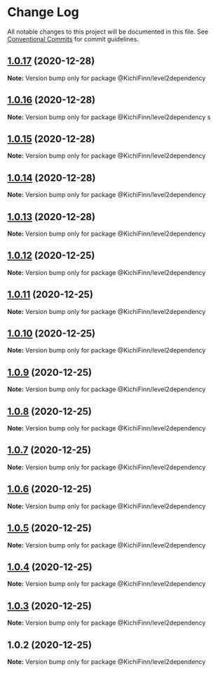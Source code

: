 # Change Log

All notable changes to this project will be documented in this file.
See [Conventional Commits](https://conventionalcommits.org) for commit guidelines.

## [1.0.17](https://github.com/KichiFinn/check-lerna-publish/compare/@KichiFinn/level2dependency@1.0.16...@KichiFinn/level2dependency@1.0.17) (2020-12-28)

**Note:** Version bump only for package @KichiFinn/level2dependency





## [1.0.16](https://github.com/KichiFinn/check-lerna-publish/compare/@KichiFinn/level2dependency@1.0.15...@KichiFinn/level2dependency@1.0.16) (2020-12-28)

**Note:** Version bump only for package @KichiFinn/level2dependency s





## [1.0.15](https://github.com/KichiFinn/check-lerna-publish/compare/@KichiFinn/level2dependency@1.0.14...@KichiFinn/level2dependency@1.0.15) (2020-12-28)

**Note:** Version bump only for package @KichiFinn/level2dependency





## [1.0.14](https://github.com/KichiFinn/check-lerna-publish/compare/@KichiFinn/level2dependency@1.0.13...@KichiFinn/level2dependency@1.0.14) (2020-12-28)

**Note:** Version bump only for package @KichiFinn/level2dependency





## [1.0.13](https://github.com/KichiFinn/check-lerna-publish/compare/@KichiFinn/level2dependency@1.0.12...@KichiFinn/level2dependency@1.0.13) (2020-12-28)

**Note:** Version bump only for package @KichiFinn/level2dependency





## [1.0.12](https://github.com/KichiFinn/check-lerna-publish/compare/@KichiFinn/level2dependency@1.0.11...@KichiFinn/level2dependency@1.0.12) (2020-12-25)

**Note:** Version bump only for package @KichiFinn/level2dependency





## [1.0.11](https://github.com/KichiFinn/check-lerna-publish/compare/@KichiFinn/level2dependency@1.0.10...@KichiFinn/level2dependency@1.0.11) (2020-12-25)

**Note:** Version bump only for package @KichiFinn/level2dependency





## [1.0.10](https://github.com/KichiFinn/check-lerna-publish/compare/@KichiFinn/level2dependency@1.0.9...@KichiFinn/level2dependency@1.0.10) (2020-12-25)

**Note:** Version bump only for package @KichiFinn/level2dependency





## [1.0.9](https://github.com/KichiFinn/check-lerna-publish/compare/@KichiFinn/level2dependency@1.0.8...@KichiFinn/level2dependency@1.0.9) (2020-12-25)

**Note:** Version bump only for package @KichiFinn/level2dependency





## [1.0.8](https://github.com/KichiFinn/check-lerna-publish/compare/@KichiFinn/level2dependency@1.0.7...@KichiFinn/level2dependency@1.0.8) (2020-12-25)

**Note:** Version bump only for package @KichiFinn/level2dependency





## [1.0.7](https://github.com/KichiFinn/check-lerna-publish/compare/@KichiFinn/level2dependency@1.0.6...@KichiFinn/level2dependency@1.0.7) (2020-12-25)

**Note:** Version bump only for package @KichiFinn/level2dependency





## [1.0.6](https://github.com/KichiFinn/check-lerna-publish/compare/@KichiFinn/level2dependency@1.0.5...@KichiFinn/level2dependency@1.0.6) (2020-12-25)

**Note:** Version bump only for package @KichiFinn/level2dependency





## [1.0.5](https://github.com/KichiFinn/check-lerna-publish/compare/@KichiFinn/level2dependency@1.0.4...@KichiFinn/level2dependency@1.0.5) (2020-12-25)

**Note:** Version bump only for package @KichiFinn/level2dependency





## [1.0.4](https://github.com/KichiFinn/check-lerna-publish/compare/@KichiFinn/level2dependency@1.0.3...@KichiFinn/level2dependency@1.0.4) (2020-12-25)

**Note:** Version bump only for package @KichiFinn/level2dependency





## [1.0.3](https://github.com/KichiFinn/check-lerna-publish/compare/@KichiFinn/level2dependency@1.0.2...@KichiFinn/level2dependency@1.0.3) (2020-12-25)

**Note:** Version bump only for package @KichiFinn/level2dependency





## 1.0.2 (2020-12-25)

**Note:** Version bump only for package @KichiFinn/level2dependency
